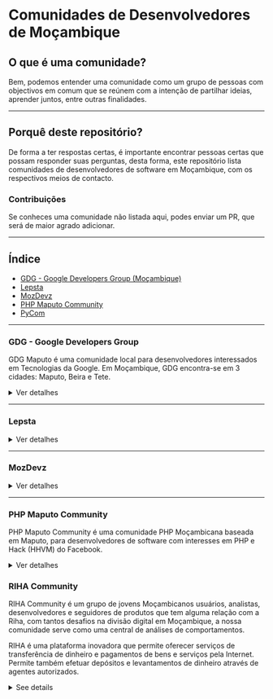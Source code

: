 # Comunidades de Desenvolvedores de Moçambique

## O que é uma comunidade?

Bem, podemos entender uma comunidade como um grupo de pessoas com objectivos 
em comum que se reúnem com a intenção de partilhar ideias, aprender juntos, entre
outras finalidades.

---

## Porquê deste repositório?
De forma a ter respostas certas, é importante encontrar pessoas certas que possam
responder suas perguntas, desta forma, este repositório lista comunidades de desenvolvedores
de software em Moçambique, com os respectivos meios de contacto.


### Contribuições
Se conheces uma comunidade não listada aqui, podes enviar um PR, que será de maior agrado adicionar.


---

## Índice

* [GDG - Google Developers Group (Moçambique)](#GDG---Google-Developers-Group)
* [Lepsta](#Lepsta)
* [MozDevz](#MozDevz)
* [PHP Maputo Community](#PHP-Maputo-Community)
* [PyCom](#machine-learning-engineer-nanodegree)

---

### GDG - Google Developers Group

  GDG Maputo é uma comunidade local para desenvolvedores interessados em Tecnologias da Google.
  Em Moçambique, GDG encontra-se em 3 cidades: Maputo, Beira e Tete.
 
<details>
  
  <summary>Ver detalhes</summary>
  Vias de Comunicação 

  1. [Meetup (Maputo)](https://www.meetup.com/pt-BR/GDG-Maputo/)
  2. [Meetup (Beira)](https://www.meetup.com/pt-BR/Beira-GDG/)
  3. [Meetup (Tete)](https://www.meetup.com/pt-BR/GDG-TETE/)
  4. [Grupo do Facebook (Maputo)](https://pt-br.facebook.com/groups/gdgmaputo/)
  5. [Medium](https://medium.com/android-dev-moz)
  
</details>

---

### Lepsta

<details>
  <summary>Ver detalhes</summary>
  Via de Comunicação 

  1. [Meetup](https://www.meetup.com/pt-BR/Lepsta-Developers-Maputo/)
  

</details>

---

### MozDevz

<details>
  <summary>Ver detalhes</summary>
   Via de Comunicação 
  
  1. [Facebook](https://www.facebook.com/mozdevz/)
  2. [Meetup](https://www.meetup.com/pt-BR/Mozdevz/)
  3. [Telegram](https://t.me/MozDevz)

</details>

---

### PHP Maputo Community

  PHP Maputo Community é uma comunidade PHP Moçambicana baseada em Maputo, para desenvolvedores de
  software com interesses em PHP e Hack (HHVM) do Facebook.

<details>
  <summary>Ver detalhes</summary>
   Via de Comunicação 

  1. [WhatsApp](https://chat.whatsapp.com/ILHtN728Hhp1St5Ag9eDji)

</details>

### RIHA Community

  RIHA Community é um grupo de jovens Moçambicanos usuários, analistas, 
  desenvolvedores e seguidores de produtos que tem alguma relação com a Riha, 
  com tantos desafios na divisão digital em Moçambique, 
  a nossa comunidade serve como uma central de análises de comportamentos.

  RIHA é uma plataforma inovadora que permite oferecer serviços 
  de transferência de dinheiro e pagamentos de bens e serviços pela Internet.
  Permite também efetuar depósitos e levantamentos de dinheiro através de agentes autorizados.

<details>
  <summary>See details</summary>
  Contacts
  
  1. [RIHA website](https://www.riha.co.mz)
  2. [WhatsApp](https://chat.whatsapp.com/DRNbVPySnZS5snQH6RgdH6)
</details>

